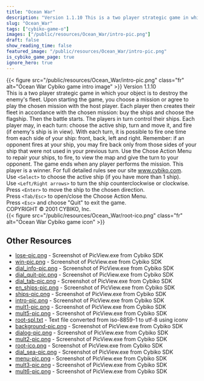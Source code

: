 ```yaml
---
title: "Ocean War"
description: "Version 1.1.10 This is a two player strategic game in which your object is to destroy the enemy's fleet. Upon starting the game, you choose a mission or agree to play the chosen mission with the host player. Each player then creates their fleet in accordance with the chosen miss..."
slug: "Ocean_War"
tags: ["cybiko-game-o"]
images: ["/public/resources/Ocean_War/intro-pic.png"]
draft: false
show_reading_time: false
featured_image: "/public/resources/Ocean_War/intro-pic.png"
is_cybiko_game_page: true
ignore_hero: true
---
```

{{< figure src="/public/resources/Ocean_War/intro-pic.png" class="fr" alt="Ocean War Cybiko game intro image" >}}
Version 1.1.10 \
This is a two player strategic game in which your object is to destroy the enemy's fleet. Upon starting the game, you choose a mission or agree to play the chosen mission with the host player. Each player then creates their fleet in accordance with the chosen mission: buy the ships and choose the flagship. Then the battle starts. The players in turn control their ships. Each player may, in each turn: choose the active ship, turn and move it, and fire (if enemy's ship is in view). With each turn, it is possible to fire one time from each side of your ship: front, back, left and right. Remember: if an opponent fires at your ship, you may fire back only from those sides of your ship that were not used in your previous turn. Use the Chose Action Menu to repair your ships, to fire, to view the map and give the turn to your opponent. The game ends when any player performs the mission. This player is a winner. For full detailed rules see our site www.cybiko.com. \
Use `<Select>`  to choose the active ship (if you have more than 1 ship). \
Use `<Left/Right arrows>`  to turn the ship counterclockwise or clockwise. \
Press `<Enter>`  to move the ship to the chosen direction. \
Press `<Tab/Esc>`  to open/close the Choose Action Menu. \
Press `<Esc>`  and choose  "Quit" to exit the game. \
COPYRIGHT © 2001 CYBIKO, Inc. \
 {{< figure src="/public/resources/Ocean_War/root-ico.png" class="fr" alt="Ocean War Cybiko game icon" >}}

## Other Resources
* [lose-pic.png](/public/resources/Ocean_War/lose-pic.png) - Screenshot of PicView.exe from Cybiko SDK
* [win-pic.png](/public/resources/Ocean_War/win-pic.png) - Screenshot of PicView.exe from Cybiko SDK
* [dial_info-pic.png](/public/resources/Ocean_War/dial_info-pic.png) - Screenshot of PicView.exe from Cybiko SDK
* [dial_quit-pic.png](/public/resources/Ocean_War/dial_quit-pic.png) - Screenshot of PicView.exe from Cybiko SDK
* [dial_tab-pic.png](/public/resources/Ocean_War/dial_tab-pic.png) - Screenshot of PicView.exe from Cybiko SDK
* [en_ships-pic.png](/public/resources/Ocean_War/en_ships-pic.png) - Screenshot of PicView.exe from Cybiko SDK
* [ships-pic.png](/public/resources/Ocean_War/ships-pic.png) - Screenshot of PicView.exe from Cybiko SDK
* [intro-pic.png](/public/resources/Ocean_War/intro-pic.png) - Screenshot of PicView.exe from Cybiko SDK
* [mult1-pic.png](/public/resources/Ocean_War/mult1-pic.png) - Screenshot of PicView.exe from Cybiko SDK
* [mult5-pic.png](/public/resources/Ocean_War/mult5-pic.png) - Screenshot of PicView.exe from Cybiko SDK
* [root-spl.txt](/public/resources/Ocean_War/root-spl.txt) - Text file converted from iso-8859-1 to utf-8 using iconv
* [background-pic.png](/public/resources/Ocean_War/background-pic.png) - Screenshot of PicView.exe from Cybiko SDK
* [dialog-pic.png](/public/resources/Ocean_War/dialog-pic.png) - Screenshot of PicView.exe from Cybiko SDK
* [mult2-pic.png](/public/resources/Ocean_War/mult2-pic.png) - Screenshot of PicView.exe from Cybiko SDK
* [root-ico.png](/public/resources/Ocean_War/root-ico.png) - Screenshot of PicView.exe from Cybiko SDK
* [dial_sea-pic.png](/public/resources/Ocean_War/dial_sea-pic.png) - Screenshot of PicView.exe from Cybiko SDK
* [menu-pic.png](/public/resources/Ocean_War/menu-pic.png) - Screenshot of PicView.exe from Cybiko SDK
* [mult3-pic.png](/public/resources/Ocean_War/mult3-pic.png) - Screenshot of PicView.exe from Cybiko SDK
* [mult6-pic.png](/public/resources/Ocean_War/mult6-pic.png) - Screenshot of PicView.exe from Cybiko SDK
